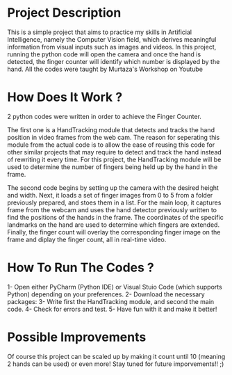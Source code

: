 # Project Description
This is a simple project that aims to practice my skills in Artificial Intelligence, namely the Computer Vision field, which derives meaningful information from visual inputs such as images and videos. In this project, running the python code will open the camera and once the hand is detected, the finger counter will identify which number is displayed by the hand. 
All the codes were taught by Murtaza's Workshop on Youtube
# How Does It Work ?
2 python codes were written in order to achieve the Finger Counter. 

The first one is a HandTracking module that detects and tracks the hand position in video frames from the web cam. The reason for seperating this module from the actual code is to allow the ease of reusing this code for other similar projects that may require to detect and track the hand instead of rewriting it every time. For this project, the HandTracking module will be used to determine the number of fingers being held up by the hand in the frame.

The second code begins by setting up the camera with the desired height and width. Next, it loads a set of finger images from 0 to 5 from a folder previously prepared, and stoes them in a list. For the main loop, it captures frame from the webcam and uses the hand detector previously written to find the positions of the hands in the frame. The coordinates of the specific landmarks on the hand are used to determine which fingers are extended. Finally, the finger count will overlay the corresponding finger image on the frame and diplay the finger count, all in real-time video.
# How To Run The Codes ?
1- Open either PyCharm (Python IDE) or Visual Stuio Code (which supports Python) depending on your preferences.
2- Download the necessary packages: 
3- Write first the HandTracking module, and second the main code.
4- Check for errors and test.
5- Have fun with it and make it better!
# Possible Improvements
Of course this project can be scaled up by making it count until 10 (meaning 2 hands can be used) or even more! Stay tuned for future imporvements!! ;) 
